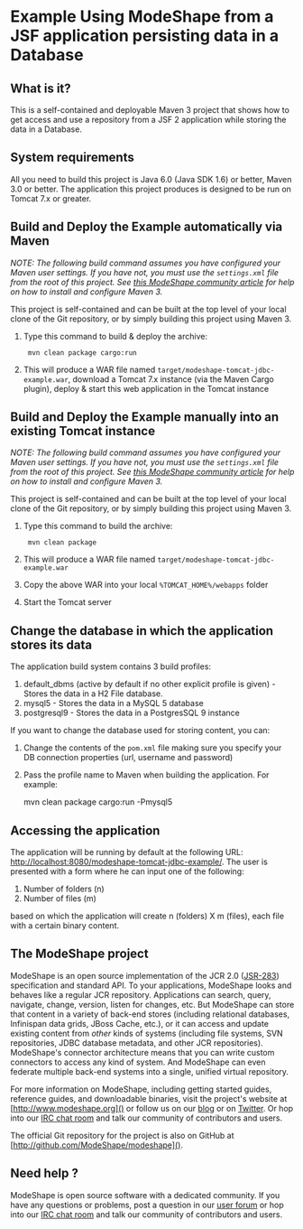Example Using ModeShape from a JSF application persisting data in a Database
============================================================================

What is it?
-----------

This is a self-contained and deployable Maven 3 project that shows how to get access and use a repository from
a JSF 2 application while storing the data in a Database.

System requirements
-------------------

All you need to build this project is Java 6.0 (Java SDK 1.6) or better, Maven 3.0 or better.
The application this project produces is designed to be run on Tomcat 7.x or greater.

Build and Deploy the Example automatically via Maven
-----------------------------------------------------
_NOTE: The following build command assumes you have configured your Maven user settings. If you have not, you must use the `settings.xml`
file from the root of this project. See [this ModeShape community article](http://community.jboss.org/wiki/ModeShapeandMaven)
for help on how to install and configure Maven 3._

This project is self-contained and can be built at the top level of your local clone of the Git repository, or by simply building this project
using Maven 3.

1. Type this command to build & deploy the archive:

        mvn clean package cargo:run

2. This will produce a WAR file named `target/modeshape-tomcat-jdbc-example.war`, download a Tomcat 7.x instance (via the Maven Cargo plugin),
deploy & start this web application in the Tomcat instance

Build and Deploy the Example manually into an existing Tomcat instance
----------------------------------------------------------------------
_NOTE: The following build command assumes you have configured your Maven user settings. If you have not, you must use the `settings.xml`
file from the root of this project. See [this ModeShape community article](http://community.jboss.org/wiki/ModeShapeandMaven)
for help on how to install and configure Maven 3._

This project is self-contained and can be built at the top level of your local clone of the Git repository, or by simply building this project
using Maven 3.

1. Type this command to build the archive:

        mvn clean package

2. This will produce a WAR file named `target/modeshape-tomcat-jdbc-example.war`
3. Copy the above WAR into your local `%TOMCAT_HOME%/webapps` folder
4. Start the Tomcat server

Change the database in which the application stores its data
-------------------------------------------------------------
The application build system contains 3 build profiles:

1. default_dbms (active by default if no other explicit profile is given) - Stores the data in a H2 File database.
2. mysql5 - Stores the data in a MySQL 5 database
3. postgresql9 - Stores the data in a PostgresSQL 9 instance

If you want to change the database used for storing content, you can:

1. Change the contents of the `pom.xml` file making sure you specify your DB connection properties (url, username and password)
2. Pass the profile name to Maven when building the application. For example:

   mvn clean package cargo:run -Pmysql5

Accessing the application
-------------------------

The application will be running by default at the following URL: <http://localhost:8080/modeshape-tomcat-jdbc-example/>.
The user is presented with a form where he can input one of the following:

1. Number of folders (n)
2. Number of files (m)

based on which the application will create n (folders) X m (files), each file with a certain binary content.

The ModeShape project
---------------------
ModeShape is an open source implementation of the JCR 2.0 
([JSR-283](http://www.jcp.org/en/jsr/detail?id=283])) specification and 
standard API. To your applications, ModeShape looks and behaves like a 
regular JCR repository. Applications can search, query, navigate, change, 
version, listen for changes, etc. But ModeShape can store that content 
in a variety of back-end stores (including relational databases, Infinispan 
data grids, JBoss Cache, etc.), or it can access and update existing content 
from *other* kinds of systems (including file systems, SVN repositories, 
JDBC database metadata, and other JCR repositories). ModeShape's connector 
architecture means that you can write custom connectors to access any 
kind of system. And ModeShape can even federate multiple back-end systems 
into a single, unified virtual repository.

For more information on ModeShape, including getting started guides, 
reference guides, and downloadable binaries, visit the project's website 
at [http://www.modeshape.org]() or follow us on our [blog](http://modeshape.wordpress.org) 
or on [Twitter](http://twitter.com/modeshape). Or hop into our 
[IRC chat room](http://www.jboss.org/modeshape/chat) and talk our community 
of contributors and users.

The official Git repository for the project is also on GitHub at 
[http://github.com/ModeShape/modeshape]().

Need help ?
-----------

ModeShape is open source software with a dedicated community. If you have 
any questions or problems, post a question in our 
[user forum](http://community.jboss.org/en/modeshape) or hop into our 
[IRC chat room](http://www.jboss.org/modeshape/chat) and talk our 
community of contributors and users.
